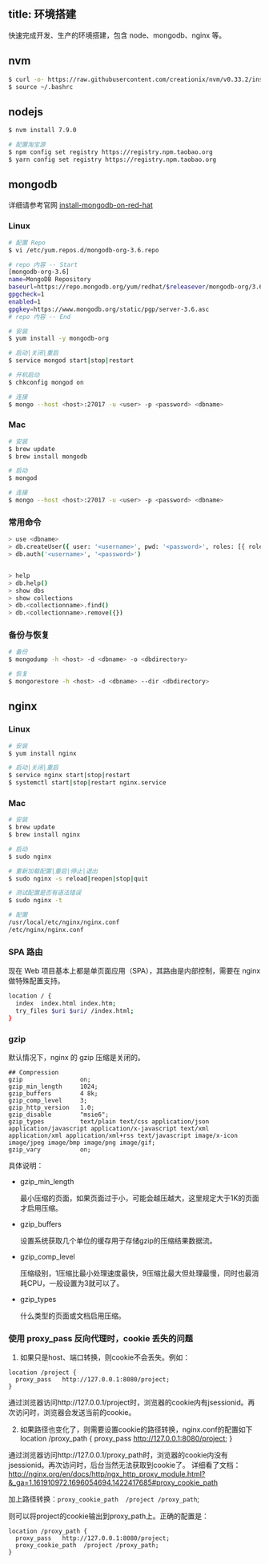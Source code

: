 title: 环境搭建
---

快速完成开发、生产的环境搭建，包含 node、mongodb、nginx 等。

## nvm

```bash
$ curl -o- https://raw.githubusercontent.com/creationix/nvm/v0.33.2/install.sh | bash
$ source ~/.bashrc
```

## nodejs

```bash
$ nvm install 7.9.0

# 配置淘宝源
$ npm config set registry https://registry.npm.taobao.org
$ yarn config set registry https://registry.npm.taobao.org
```

## mongodb

详细请参考官网 [install-mongodb-on-red-hat](https://docs.mongodb.com/manual/tutorial/install-mongodb-on-red-hat/)

### Linux

```bash
# 配置 Repo
$ vi /etc/yum.repos.d/mongodb-org-3.6.repo

# repo 内容 -- Start
[mongodb-org-3.6]
name=MongoDB Repository
baseurl=https://repo.mongodb.org/yum/redhat/$releasever/mongodb-org/3.6/x86_64/
gpgcheck=1
enabled=1
gpgkey=https://www.mongodb.org/static/pgp/server-3.6.asc
# repo 内容 -- End

# 安装
$ yum install -y mongodb-org

# 启动|关闭|重启
$ service mongod start|stop|restart

# 开机启动
$ chkconfig mongod on

# 连接
$ mongo --host <host>:27017 -u <user> -p <password> <dbname>
```

### Mac

```bash
# 安装
$ brew update
$ brew install mongodb

# 启动
$ mongod

# 连接
$ mongo --host <host>:27017 -u <user> -p <password> <dbname>
```

### 常用命令

```bash
> use <dbname>
> db.createUser({ user: '<username>', pwd: '<password>', roles: [{ role: 'readWrite', db: '<dbname>' }] })
> db.auth('<username>', '<password>')


> help
> db.help()
> show dbs
> show collections
> db.<collectionname>.find()
> db.<collectionname>.remove({})
```

### 备份与恢复

```bash
# 备份
$ mongodump -h <host> -d <dbname> -o <dbdirectory>

# 恢复
$ mongorestore -h <host> -d <dbname> --dir <dbdirectory>
```


## nginx

### Linux

```bash
# 安装
$ yum install nginx

# 启动|关闭|重启
$ service nginx start|stop|restart
$ systemctl start|stop|restart nginx.service
```

### Mac

```bash
# 安装
$ brew update
$ brew install nginx

# 启动
$ sudo nginx

# 重新加载配置|重启|停止|退出
$ sudo nginx -s reload|reopen|stop|quit

# 测试配置是否有语法错误
$ sudo nginx -t

# 配置
/usr/local/etc/nginx/nginx.conf
/etc/nginx/nginx.conf
```

### SPA 路由

现在 Web 项目基本上都是单页面应用（SPA），其路由是内部控制，需要在 nginx 做特殊配置支持。

```bash
location / {
  index  index.html index.htm;
  try_files $uri $uri/ /index.html;
}
```

### gzip

默认情况下，nginx 的 gzip 压缩是关闭的。

```shell
## Compression
gzip                on;
gzip_min_length     1024;
gzip_buffers        4 8k;
gzip_comp_level     3;
gzip_http_version   1.0;
gzip_disable        "msie6";
gzip_types          text/plain text/css application/json application/javascript application/x-javascript text/xml application/xml application/xml+rss text/javascript image/x-icon image/jpeg image/bmp image/png image/gif;
gzip_vary           on;
```

具体说明：

- gzip_min_length

  最小压缩的页面，如果页面过于小，可能会越压越大，这里规定大于1K的页面才启用压缩。

- gzip_buffers

  设置系统获取几个单位的缓存用于存储gzip的压缩结果数据流。

- gzip_comp_level

  压缩级别，1压缩比最小处理速度最快，9压缩比最大但处理最慢，同时也最消耗CPU，一般设置为3就可以了。

- gzip_types

  什么类型的页面或文档启用压缩。

### 使用 proxy_pass 反向代理时，cookie 丢失的问题

1. 如果只是host、端口转换，则cookie不会丢失。例如：

```shell
location /project {
  proxy_pass   http://127.0.0.1:8080/project;
}
```

通过浏览器访问http://127.0.0.1/project时，浏览器的cookie内有jsessionid。再次访问时，浏览器会发送当前的cookie。

2. 如果路径也变化了，则需要设置cookie的路径转换，nginx.conf的配置如下
    location /proxy_path {
        proxy_pass   http://127.0.0.1:8080/project;
    }

通过浏览器访问http://127.0.0.1/proxy_path时，浏览器的cookie内没有jsessionid。再次访问时，后台当然无法获取到cookie了。
详细看了文档：http://nginx.org/en/docs/http/ngx_http_proxy_module.html?&_ga=1.161910972.1696054694.1422417685#proxy_cookie_path

加上路径转换：`proxy_cookie_path  /project /proxy_path`;

则可以将project的cookie输出到proxy_path上。正确的配置是：

```shell
location /proxy_path {
  proxy_pass   http://127.0.0.1:8080/project;
  proxy_cookie_path  /project /proxy_path;
}
```
